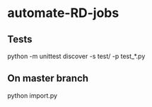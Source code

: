 # automate-RD-jobs

## Tests
python -m unittest discover -s test/ -p test_*.py
## On master branch
python import.py
